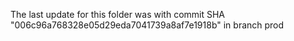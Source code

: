 The last update for this folder was with commit SHA "006c96a768328e05d29eda7041739a8af7e1918b" in branch prod
